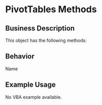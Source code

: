 # PivotTables Methods

## Business Description
This object has the following methods:

## Behavior
Name

## Example Usage
No VBA example available.